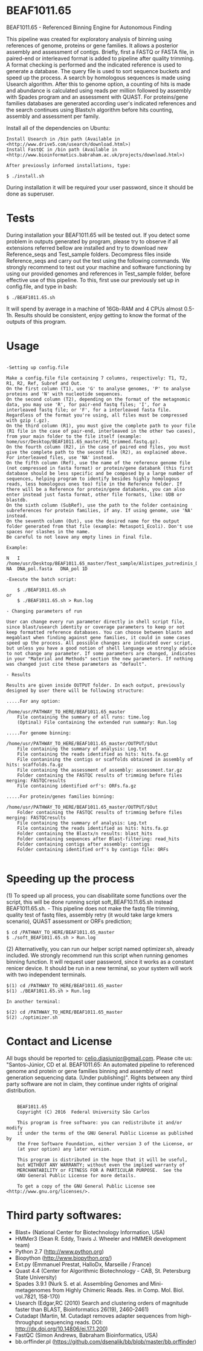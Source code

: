 # BEAF1011.65

BEAF1011.65 - Referenced Binning Engine for Autonomous Finding

This pipeline was created for exploratory analysis of binning using references of genome, proteins or gene families. It allows a posterior assembly and assessment of contigs. Briefly, first a FASTQ or FASTA file, in paired-end or interleaved format is added to pipeline after quality trimming. A format checking is performed and the indicated reference is used to generate a database. The query file is used to sort sequence buckets and speed up the process. A search by homologous sequences is made using Usearch algorithm. After this to genome option, a counting of hits is made and abundance is calculated using reads per million followed by assembly with Spades program and an assessment with QUAST. For proteins/gene families databases are generated according user's indicated references and the search continues using Blastx/n algorithm before hits counting, assembly and assessment per family.

Install all of the dependencies on Ubuntu: 
	
	Install Usearch in /bin path (Available in <http://www.drive5.com/usearch/download.html>)
	Install FastQC in /bin path (Available in <http://www.bioinformatics.babraham.ac.uk/projects/download.html>)

	After previously informed installations, type:

	$ ./install.sh

During installation it will be required your user password, since it should be done as superuser.

# Tests

During installation your BEAF1011.65 will be tested out. If you detect some problem in outputs generated by program, please try to observe if all extensions referred bellow are installed and try to download new Reference_seqs and Test_sample folders. Decompress files inside Reference_seqs and carry out the test using the following commands. We strongly recommend to test out your machine and software functioning by using our provided genomes and references in Test_sample folder, before effective use of this pipeline. To this, first use our previously set up in config.file, and type in bash:

	$ ./BEAF1011.65.sh

It will spend by average in a machine of 16Gb-RAM and 4 CPUs almost 0.5-1h. Results should be consistent, enjoy getting to know the format of the outputs of this program.

# Usage

```

-Setting up config.file

Make a config.file file containing 7 columns, respectively: T1, T2, R1, R2, Ref, Subref and Out.
On the first column (T1), use 'G' to analyse genomes, 'P' to analyse proteins and 'N' with nucleotide sequences.
On the second column (T2), depending on the format of the metagnomic data, you may use 'R', for pair-end fastq files; 'I', for a interleaved fastq file; or 'F', for a interleaved fasta file. Regardless of the format you're using, all files must be compressed with gzip (.gz).
On the third column (R1), you must give the complete path to your file (R1 file in the case of pair-end, interleaved in the other two cases), from your main folder to the file itself (example: home/usr/Desktop/BEAF1011.65_master/R1_trimmed.fastq.gz).
On the fourth column (R2), in the case of paired end files, you must give the complete path to the second file (R2), as explained above. For interleaved files, use 'NA' instead.
On the fifth column (Ref), use the name of the reference genome file (not compressed in fasta format) or protein/gene databank (this first database should be less specific and be composed by a large number of sequences, helping program to identify besides highly homologous reads, less homologous ones too) file in the Reference folder. If there will be a Reference for protein/gene databanks, you can also enter instead just fasta format, other file formats, like: UDB or blastdb.
On the sixth column (SubRef), use the path to the folder containing subreferences for protein families, if any. If using genome, use 'NA' instead.
On the seventh column (Out), use the desired name for the output folder generated from that file (example: Metaspot1_Ecoli). Don't use spaces nor slashes in the name.
Be careful to not leave any empty lines in final file.

Example:

N	I	/home/usr/Desktop/BEAF1011.65_master/Test_sample/Alistipes_putredinis_DSM_17216.fna.fastq.gz	NA	DNA_pol.fasta	DNA_pol	1D

-Execute the batch script: 

	$ ./BEAF1011.65.sh
or 
	$ ./BEAF1011.65.sh > Run.log

- Changing parameters of run

User can change every run parameter directly in shell script file, since blast/usearch identity or coverage parameters to keep or not keep formatted reference databases. You can choose between blastn and megablast when finding against gene families, it could in some cases speed up the process. All possible changes are indicated over script, but unless you have a good notion of shell language we strongly advice to not change any parameter. If some parameters are changed, indicates in your "Material and Methods" section the new parameters. If nothing was changed just cite these parameters as "default".

- Results 

Results are given inside OUTPUT folder. In each output, previously designed by user there will be following structure:

.....For any option:

/home/usr/PATHWAY_TO_HERE/BEAF1011.65_master
	File containing the summary of all runs: time.log
	(Optinal) File containing the extended run summary: Run.log

.....For genome binning:

/home/usr/PATHWAY_TO_HERE/BEAF1011.65_master/OUTPUT/$Out
	File containing the summary of analysis: Log.txt
	File containing the reads identified as hits: hits.fa.gz
	File contanining the contigs or scaffolds obtained in assembly of hits: scaffolds.fa.gz 
	File containing the assessment of assembly: assessment.tar.gz
	Folder containing the FASTQC results of trimming before files merging: FASTQCresults
	File containing identified orf's: ORFs.fa.gz

.....For protein/genes families binning:

/home/usr/PATHWAY_TO_HERE/BEAF1011.65_master/OUTPUT/$Out
	Folder containing the FASTQC results of trimming before files merging: FASTQCresults
	File containing the summary of analysis: Log.txt
	File containing the reads identified as hits: hits.fa.gz
	Folder containing the Blastx/n results: blast_hits
	Folder containing sequences after Blast-filtering: read_hits
	Folder containing contigs after assembly: contigs
	Folder containing identified orf's by contigs file: ORFs


```

# Speeding up the process

(1) To speed up all process, you can disabilitate some functions over the script, this will be done running script soft_BEAF10.11.65.sh instead BEAF1011.65.sh.  - This pipeline does not make the fastq file trimming, quality test of fastq files, assembly retry (it would take large kmers scenario), QUAST assessment or ORFs prediction;

	$ cd /PATHWAY_TO_HERE/BEAF1011.65_master
	$ ./soft_BEAF1011.65.sh > Run.log

(2) Alternativelly, you can run our helper script named optimizer.sh, already included. We strongly recommend run this script when running genomes binning function. It will request user password, since it works as a constant renicer device. It should be run in a new terminal, so your system will work with two independent terminals.

	$(1) cd /PATHWAY_TO_HERE/BEAF1011.65_master
	$(1) ./BEAF1011.65.sh > Run.log

	In another terminal:

	$(2) cd /PATHWAY_TO_HERE/BEAF1011.65_master
	S(2) ./optimizer.sh

# Contact and License

All bugs should be reported to: celio.diasjunior@gmail.com. Please cite us: "Santos-Júnior, CD et al. BEAF1011.65: An automated pipeline to referenced genome and protein or gene families binning and assembly of next generation sequencing data. (Under publishing)". Rights between any third party software are not in claim, they continue under rights of original distribution.

```

    BEAF1011.65
    Copyright (C) 2016  Federal University São Carlos

    This program is free software: you can redistribute it and/or modify
    it under the terms of the GNU General Public License as published by
    the Free Software Foundation, either version 3 of the License, or
    (at your option) any later version.

    This program is distributed in the hope that it will be useful,
    but WITHOUT ANY WARRANTY; without even the implied warranty of
    MERCHANTABILITY or FITNESS FOR A PARTICULAR PURPOSE.  See the
    GNU General Public License for more details.

    To get a copy of the GNU General Public License see <http://www.gnu.org/licenses/>.

```

# Third party softwares:

- Blast+ (National Center for Biotechnology Information, USA)
- HMMer3 (Sean R. Eddy, Travis J. Wheeler and HMMER development team)
- Python 2.7 (http://www.python.org)
- Biopython (http://www.biopython.org/)
- Ext.py (Emmanuel Prestat, HalloDx, Marseille / France)
- Quast 4.4 (Center for Algorithmic Biotechnology - CAB, St. Petersburg State University)
- Spades 3.9.1 (Nurk S. et al. Assembling Genomes and Mini-metagenomes from Highly Chimeric Reads. Res. in Comp. Mol. Biol. vol.7821, 158-170)
- Usearch (Edgar,RC (2010) Search and clustering orders of magnitude faster than BLAST, Bioinformatics 26(19), 2460-2461)
- Cutadapt (Martin, M. Cutadapt removes adapter sequences from high-throughput sequencing reads. DOI: http://dx.doi.org/10.14806/ej.17.1.200)
- FastQC (Simon Andrews, Babraham Bioinformatics, USA)
- bb.orffinder.pl (https://github.com/dsenalik/bb/blob/master/bb.orffinder)
